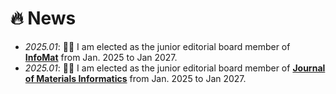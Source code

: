 
# 🔥 News
- *2025.01*: 🎉🎉 I am elected as the junior editorial board member of <b>[InfoMat](https://onlinelibrary.wiley.com/journal/25673165)</b> from Jan. 2025 to Jan 2027.
- *2025.01*: 🎉🎉 I am elected as the junior editorial board member of <b>[Journal of Materials Informatics](https://www.oaepublish.com/jmi)</b> from Jan. 2025 to Jan 2027.
<!-- - *2024.08*: 🎉🎉 Our work on 1 nm bismuth oxide was awarded the prestigious <b>Nomination Prize for the Top 10 Advances of Chip Science of China 2023</b>. -->
<!-- - *2024.05*: 🎉🎉 Linxing Zhang at USTB and I reported the colossal ferroelectric photovoltaic Effect in [**Journal of American Chemical Society**](https://pubs.acs.org/doi/10.1021/jacs.4c01702) -->
<!-- - *2024.04*: 🎉🎉 Our study in [**Advanced Functional Materials**](https://doi.org/10.1002/adfm.202404043) represents the first work to report such a large number of ambient-pressure superconducting hydrides within a single publication. -->
<!-- - *2024.03*: 🎉🎉 The work about the evidence of absence of 1 GPa superconductivity and apperance of high-pressure near-room-temperature superconductivity in Lu-N-H published at [**Communications Materials**](https://doi.org/10.1038/s43246-024-00500-9) -->
<!-- - *2024.02*: 🎉🎉 Two works, collaborating with Dongxing at KAUST and Linxing at UTSB respectively, were published at [**Advanced Functional Materials**](https://doi.org/10.1002/adfm.202312746) and  [**Applied Physical Reviews**](https://doi.org/10.1063/5.0174252) -->
<!-- - *2024.01*: 🎉🎉 Based on the former work at [**Science**](https://doi.org/10.1126/science.abm5134), the work on ferrolelectric tunnel junctions has been published at  [**Nature Communications**](https://doi.org/10.1038/s41467-024-44927-7) -->
<!-- *2024.01*: 🎉🎉 I am happy that my application to "la Caixa" Foundation Fellowships has been shortlisted while I probably will not proceed with it. -->
<!-- - *2023.11*: 🎉🎉 Two manuscripts, respectively collaborating with Lei at XJTU and Xia at UNL, have been accepted at <b>Acta Materialia</b> and <b>Nature Communications</b>, respectively. -->
<!-- - *2023.08*: 🎉🎉 I got the <b>European Physical Society (EPS) award</b> at the CCP2023 - 34th IUPAP Conference on Computational Physics -->
<!-- - *2023.07*: 🎉🎉 The research on the self-enhancement of water electrolysis resulted from the collaboration with Heng-Jui Liu's group has been accepted in <b>ACS Nano</b>, where I'm the corresponding author. -->
<!-- - *2023.07*: 🎉🎉 The research on the enhancement of ferroelectricity in BiFeO3 by the anion engineering, collaboratively conducted by Linxing Zhang's and Zhao Pan's groups, has been accepted in <b>Materials Horizons</b>, where I provided all the theoretical support and acted as a corresponding author. -->
<!-- - *2023.06*: 🎉🎉 The research on superconducting helium, collaboratively conducted by Claudio Cazorla's, Jian Sun's, Ion Errea's, and Chris Pickard's groups, has been accepted in <b>Nature Communications</b>, where I provided the computations of quantum anharmonic effect of helium. -->
<!-- - *2023.04*: 🎉🎉 The European Commission granted me the prestigious <b>MSCA Seal of Excellence</b> that is the high-quality label awarded to projects submitted to Horizon 2020 under the Marie Skłodowska-Curie Actions program. -->
<!-- - *2023.03*: 🎉🎉 My co-first-authored paper about the 1 nm ferroelectric material has been published in [**Science**](https://doi.org/10.1126/science.abm5134) -->
<!-- - *2023.03*: 🎉🎉 I will serve as the **Youth Editor of the Editoral Board** of [Acta Metallurgica Sinica (English Letters)](https://www.springer.com/journal/40195) which is in the first quartile (Q1) of Journal Citation Reports (JCR). -->
